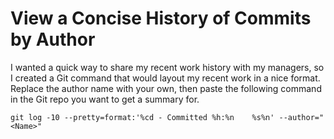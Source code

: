 # View a Concise History of Commits by Author

I wanted a quick way to share my recent work history with my managers, so I created a Git command that would layout my recent work in a nice format. Replace the author name with your own, then paste the following command in the Git repo you want to get a summary for.  

```git
git log -10 --pretty=format:'%cd - Committed %h:%n    %s%n' --author="<Name>"
```
